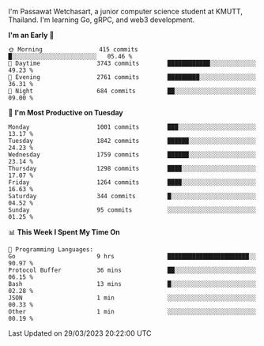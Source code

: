 
I'm Passawat Wetchasart, a junior computer science student at KMUTT, Thailand. I'm learning Go, gRPC, and web3 development.



<!--START_SECTION:waka-->
**I'm an Early 🐤** 

```text
🌞 Morning                415 commits         █░░░░░░░░░░░░░░░░░░░░░░░░   05.46 % 
🌆 Daytime                3743 commits        ████████████░░░░░░░░░░░░░   49.23 % 
🌃 Evening                2761 commits        █████████░░░░░░░░░░░░░░░░   36.31 % 
🌙 Night                  684 commits         ██░░░░░░░░░░░░░░░░░░░░░░░   09.00 % 
```
📅 **I'm Most Productive on Tuesday** 

```text
Monday                   1001 commits        ███░░░░░░░░░░░░░░░░░░░░░░   13.17 % 
Tuesday                  1842 commits        ██████░░░░░░░░░░░░░░░░░░░   24.23 % 
Wednesday                1759 commits        ██████░░░░░░░░░░░░░░░░░░░   23.14 % 
Thursday                 1298 commits        ████░░░░░░░░░░░░░░░░░░░░░   17.07 % 
Friday                   1264 commits        ████░░░░░░░░░░░░░░░░░░░░░   16.63 % 
Saturday                 344 commits         █░░░░░░░░░░░░░░░░░░░░░░░░   04.52 % 
Sunday                   95 commits          ░░░░░░░░░░░░░░░░░░░░░░░░░   01.25 % 
```


📊 **This Week I Spent My Time On** 

```text
💬 Programming Languages: 
Go                       9 hrs               ███████████████████████░░   90.97 % 
Protocol Buffer          36 mins             ██░░░░░░░░░░░░░░░░░░░░░░░   06.15 % 
Bash                     13 mins             █░░░░░░░░░░░░░░░░░░░░░░░░   02.28 % 
JSON                     1 min               ░░░░░░░░░░░░░░░░░░░░░░░░░   00.33 % 
Other                    1 min               ░░░░░░░░░░░░░░░░░░░░░░░░░   00.19 % 
```


 Last Updated on 29/03/2023 20:22:00 UTC
<!--END_SECTION:waka-->

<!--
**markpassawat/markpassawat** is a ✨ _special_ ✨ repository because its `README.md` (this file) appears on your GitHub profile.

Here are some ideas to get you started:

- 🔭 I’m currently working on ...
- 🌱 I’m currently learning ...
- 👯 I’m looking to collaborate on ...
- 🤔 I’m looking for help with ...
- 💬 Ask me about ...
- 📫 How to reach me: ...
- 😄 Pronouns: He/Him
- ⚡ Fun fact: ...
-->
